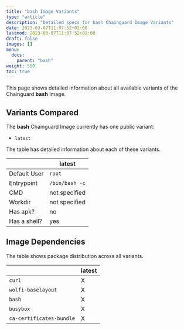 ```yaml
---
title: "bash Image Variants"
type: "article"
description: "Detailed specs for bash Chainguard Image Variants"
date: 2023-03-07T11:07:52+02:00
lastmod: 2023-03-07T11:07:52+02:00
draft: false
images: []
menu:
  docs:
    parent: "bash"
weight: 550
toc: true
---
```


This page shows detailed information about all available variants of the Chainguard **bash** Image.

## Variants Compared
The **bash** Chainguard Image currently has one public variant: 

- `latest`

The table has detailed information about each of these variants.

|              | latest         |
|--------------|----------------|
| Default User | `root`         |
| Entrypoint   | `/bin/bash -c` |
| CMD          | not specified  |
| Workdir      | not specified  |
| Has apk?     | no             |
| Has a shell? | yes            |

## Image Dependencies
The table shows package distribution across all variants.

|                          | latest |
|--------------------------|--------|
| `curl`                   | X      |
| `wolfi-baselayout`       | X      |
| `bash`                   | X      |
| `busybox`                | X      |
| `ca-certificates-bundle` | X      |
